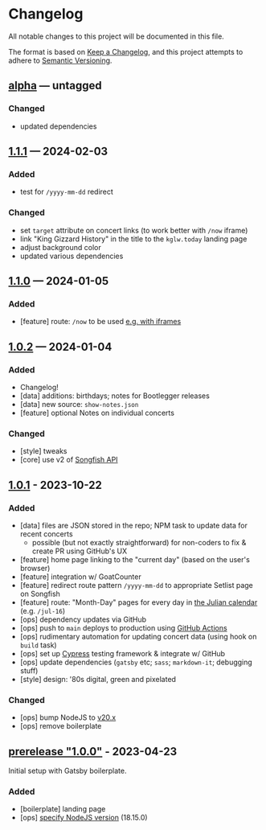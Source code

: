 # Changelog

All notable changes to this project will be documented in this file.

The format is based on [Keep a Changelog](https://keepachangelog.com/en/1.1.0/),
and this project attempts to adhere to [Semantic Versioning](https://semver.org/spec/v2.0.0.html).


<!-- ## [tagname] — date -->
<!-- ### Added -->
<!-- ### Changed -->
<!-- ### Removed -->


## [alpha] — untagged
### Changed
* updated dependencies


## [1.1.1] — 2024-02-03

### Added
* test for `/yyyy-mm-dd` redirect
### Changed
* set `target` attribute on concert links (to work better with `/now` iframe)
* link "King Gizzard History" in the title to the `kglw.today` landing page
* adjust background color
* updated various dependencies
<!-- ### Removed -->


## [1.1.0] — 2024-01-05

### Added
* [feature] route: `/now` to be used [e.g. with iframes](https://github.com/kglw-dot-net/kglw-today/issues/65)
<!-- ### Changed -->
<!-- ### Removed -->


## [1.0.2] — 2024-01-04

### Added
* Changelog!
* [data] additions: birthdays; notes for Bootlegger releases
* [data] new source: `show-notes.json`
* [feature] optional Notes on individual concerts
### Changed
* [style] tweaks
* [core] use v2 of [Songfish API](https://kglw.net/api/docs.php)
<!-- ### Removed -->


## [1.0.1] - 2023-10-22

### Added
* [data] files are JSON stored in the repo; NPM task to update data for recent concerts
  * possible (but not exactly straightforward) for non-coders to fix & create PR using GitHub's UX
* [feature] home page linking to the "current day" (based on the user's browser)
* [feature] integration w/ GoatCounter
* [feature] redirect route pattern `/yyyy-mm-dd` to appropriate Setlist page on Songfish
* [feature] route: "Month-Day" pages for every day in [the Julian calendar](https://en.wikipedia.org/wiki/Julian_calendar) (e.g. `/jul-16`)
* [ops] dependency updates via GitHub
* [ops] push to `main` deploys to production using [GitHub Actions](https://github.com/kglw-dot-net/kglw-today/actions)
* [ops] rudimentary automation for updating concert data (using hook on `build` task)
* [ops] set up [Cypress](https://cypress.io) testing framework & integrate w/ GitHub
* [ops] update dependencies (`gatsby` etc; `sass`; `markdown-it`; debugging stuff)
* [style] design: '80s digital, green and pixelated
### Changed
* [ops] bump NodeJS to [v20.x](https://github.com/kglw-dot-net/kglw-today/commit/7fff025b8a15b79eb)
* [ops] remove boilerplate
<!-- ### Removed -->


## [prerelease "1.0.0"] - 2023-04-23

Initial setup with Gatsby boilerplate.

### Added
* [boilerplate] landing page
* [ops] [specify NodeJS version](https://github.com/kglw-dot-net/kglw-today/commit/e04c6cf4392) (18.15.0)
<!-- ### Changed -->
<!-- ### Removed -->



[alpha]: https://github.com/kglw-dot-net/kglw-today/compare/v1.1.1...HEAD
[1.1.1]: https://github.com/kglw-dot-net/kglw-today/compare/v1.1.0...v1.1.1
[1.1.0]: https://github.com/kglw-dot-net/kglw-today/compare/v1.0.2...v1.1.0
[1.0.2]: https://github.com/kglw-dot-net/kglw-today/compare/d4cfcb8b93099e7315e8b44e3d16655a63232a2e...v1.0.2
[1.0.1]: https://github.com/kglw-dot-net/kglw-today/compare/e66ea851d1b0a2...d4cfcb8b93099e7315e8b44e3d16655a63232a2e
[prerelease "1.0.0"]: https://github.com/kglw-dot-net/kglw-today/commit/e66ea851d1b0a2a5378f33d243dc3a27aab0d5d0
